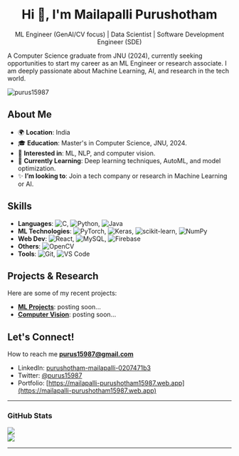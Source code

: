 <h1 align="center">Hi 👋, I'm Mailapalli Purushotham</h1>
<p align="center">ML Engineer (GenAI/CV focus) | Data Scientist | Software Development Engineer (SDE)</p>

A Computer Science graduate from JNU (2024), currently seeking opportunities to start my career as an ML Engineer or research associate. I am deeply passionate about Machine Learning, AI, and research in the tech world.

<p align="left"> <img src="https://komarev.com/ghpvc/?username=purus15987&label=Profile%20views&color=0e75b6&style=flat" alt="purus15987" /> </p>

## About Me

* 🌍 **Location**: India
* 🎓 **Education**: Master's in Computer Science, JNU, 2024.
* 🔬 **Interested in**: ML, NLP, and computer vision.
* 🌱 **Currently Learning**: Deep learning techniques, AutoML, and model optimization.
* ✨ **I’m looking to**: Join a tech company or research in Machine Learning or AI.

## Skills

* **Languages**: ![C](https://img.shields.io/badge/C-%2300599C.svg?style=flat-square&logo=c&logoColor=white), ![Python](https://img.shields.io/badge/Python-%233670A0.svg?style=flat-square&logo=python&logoColor=ffdd54), ![Java](https://img.shields.io/badge/Java-%23ED8B00.svg?style=flat-square&logo=java&logoColor=white)
* **ML Technologies**: ![PyTorch](https://img.shields.io/badge/PyTorch-%23EE4C2C.svg?style=flat-square&logo=PyTorch&logoColor=white), ![Keras](https://img.shields.io/badge/Keras-%23D00000.svg?style=flat-square&logo=Keras&logoColor=white), ![scikit-learn](https://img.shields.io/badge/scikit--learn-%23F7931E.svg?style=flat-square&logo=scikit-learn&logoColor=white), ![NumPy](https://img.shields.io/badge/NumPy-%23013243.svg?style=flat-square&logo=numpy&logoColor=white)
* **Web Dev**: ![React](https://img.shields.io/badge/React-%2320232a.svg?style=flat-square&logo=react&logoColor=%2361DAFB), ![MySQL](https://img.shields.io/badge/MySQL-%2300000f.svg?style=flat-square&logo=mysql&logoColor=white), ![Firebase](https://img.shields.io/badge/Firebase-%23FFCA28.svg?style=flat-square&logo=firebase&logoColor=black)
* **Others**: ![OpenCV](https://img.shields.io/badge/OpenCV-%235C3EE8.svg?style=flat-square&logo=opencv&logoColor=white)
* **Tools**: ![Git](https://img.shields.io/badge/Git-%23F05032.svg?style=flat-square&logo=git&logoColor=white), ![VS Code](https://img.shields.io/badge/VS%20Code-%23007ACC.svg?style=flat-square&logo=visual-studio-code&logoColor=white)

## Projects & Research

Here are some of my recent projects:

* **[ML Projects](https://mailapalli-purushotham15987.web.app)**: posting soon...
* **[Computer Vision](https://mailapalli-purushotham15987.web.app)**: posting soon...

## Let's Connect!

How to reach me **purus15987@gmail.com**

* LinkedIn: [purushotham-mailapalli-0207471b3](https://www.linkedin.com/in/purushotham-mailapalli-0207471b3/)
* Twitter: [@purus15987](https://x.com/purus15987)
* Portfolio: [https://mailapalli-purushotham15987.web.app](https://mailapalli-purushotham15987.web.app)

---

### GitHub Stats

![](https://github-readme-stats.vercel.app/api?username=purus15987&theme=chartreuse-dark&hide_border=false&include_all_commits=false&count_private=false)<br/>
![](https://github-readme-stats.vercel.app/api/top-langs/?username=purus15987&theme=chartreuse-dark&hide_border=false&include_all_commits=false&count_private=false&layout=compact)

---
